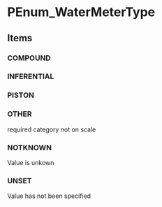 # PEnum_WaterMeterType

## Items

### COMPOUND


### INFERENTIAL


### PISTON


### OTHER
required category not on scale

### NOTKNOWN
Value is unkown

### UNSET
Value has not been specified

